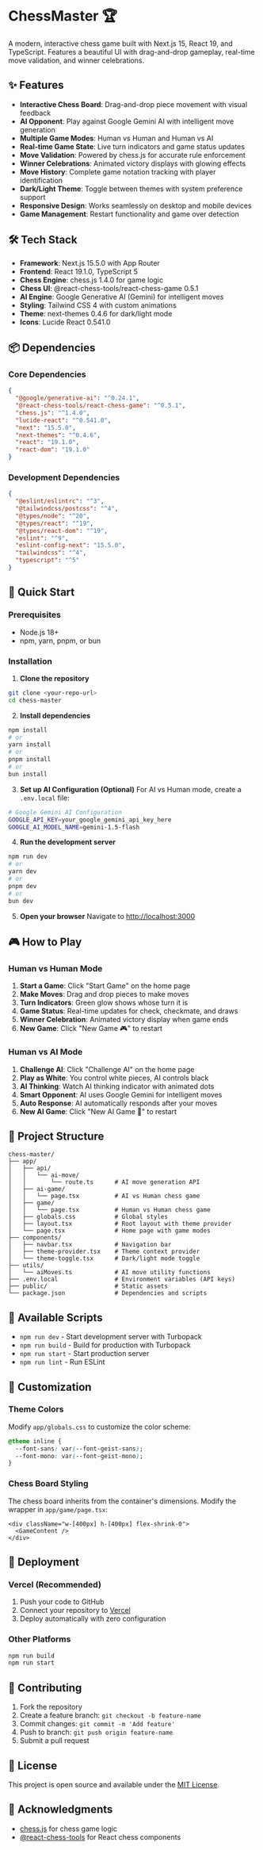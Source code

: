 # ChessMaster 🏆

A modern, interactive chess game built with Next.js 15, React 19, and TypeScript. Features a beautiful UI with drag-and-drop gameplay, real-time move validation, and winner celebrations.

## ✨ Features

- **Interactive Chess Board**: Drag-and-drop piece movement with visual feedback
- **AI Opponent**: Play against Google Gemini AI with intelligent move generation
- **Multiple Game Modes**: Human vs Human and Human vs AI
- **Real-time Game State**: Live turn indicators and game status updates
- **Move Validation**: Powered by chess.js for accurate rule enforcement
- **Winner Celebrations**: Animated victory displays with glowing effects
- **Move History**: Complete game notation tracking with player identification
- **Dark/Light Theme**: Toggle between themes with system preference support
- **Responsive Design**: Works seamlessly on desktop and mobile devices
- **Game Management**: Restart functionality and game over detection

## 🛠️ Tech Stack

- **Framework**: Next.js 15.5.0 with App Router
- **Frontend**: React 19.1.0, TypeScript 5
- **Chess Engine**: chess.js 1.4.0 for game logic
- **Chess UI**: @react-chess-tools/react-chess-game 0.5.1
- **AI Engine**: Google Generative AI (Gemini) for intelligent moves
- **Styling**: Tailwind CSS 4 with custom animations
- **Theme**: next-themes 0.4.6 for dark/light mode
- **Icons**: Lucide React 0.541.0

## 📦 Dependencies

### Core Dependencies
```json
{
  "@google/generative-ai": "^0.24.1",
  "@react-chess-tools/react-chess-game": "^0.5.1",
  "chess.js": "^1.4.0",
  "lucide-react": "^0.541.0",
  "next": "15.5.0",
  "next-themes": "^0.4.6",
  "react": "19.1.0",
  "react-dom": "19.1.0"
}
```

### Development Dependencies
```json
{
  "@eslint/eslintrc": "^3",
  "@tailwindcss/postcss": "^4",
  "@types/node": "^20",
  "@types/react": "^19",
  "@types/react-dom": "^19",
  "eslint": "^9",
  "eslint-config-next": "15.5.0",
  "tailwindcss": "^4",
  "typescript": "^5"
}
```

## 🚀 Quick Start

### Prerequisites
- Node.js 18+ 
- npm, yarn, pnpm, or bun

### Installation

1. **Clone the repository**
```bash
git clone <your-repo-url>
cd chess-master
```

2. **Install dependencies**
```bash
npm install
# or
yarn install
# or
pnpm install
# or
bun install
```

3. **Set up AI Configuration (Optional)**
For AI vs Human mode, create a `.env.local` file:
```bash
# Google Gemini AI Configuration
GOOGLE_API_KEY=your_google_gemini_api_key_here
GOOGLE_AI_MODEL_NAME=gemini-1.5-flash
```

4. **Run the development server**
```bash
npm run dev
# or
yarn dev
# or
pnpm dev
# or
bun dev
```

5. **Open your browser**
Navigate to [http://localhost:3000](http://localhost:3000)

## 🎮 How to Play

### Human vs Human Mode
1. **Start a Game**: Click "Start Game" on the home page
2. **Make Moves**: Drag and drop pieces to make moves
3. **Turn Indicators**: Green glow shows whose turn it is
4. **Game Status**: Real-time updates for check, checkmate, and draws
5. **Winner Celebration**: Animated victory display when game ends
6. **New Game**: Click "New Game 🎮" to restart

### Human vs AI Mode
1. **Challenge AI**: Click "Challenge AI" on the home page
2. **Play as White**: You control white pieces, AI controls black
3. **AI Thinking**: Watch AI thinking indicator with animated dots
4. **Smart Opponent**: AI uses Google Gemini for intelligent moves
5. **Auto Response**: AI automatically responds after your moves
6. **New AI Game**: Click "New AI Game 🤖" to restart

## 📁 Project Structure

```
chess-master/
├── app/
│   ├── api/
│   │   └── ai-move/
│   │       └── route.ts      # AI move generation API
│   ├── ai-game/
│   │   └── page.tsx          # AI vs Human chess game
│   ├── game/
│   │   └── page.tsx          # Human vs Human chess game
│   ├── globals.css           # Global styles
│   ├── layout.tsx            # Root layout with theme provider
│   └── page.tsx              # Home page with game modes
├── components/
│   ├── navbar.tsx            # Navigation bar
│   ├── theme-provider.tsx    # Theme context provider
│   └── theme-toggle.tsx      # Dark/light mode toggle
├── utils/
│   └── aiMoves.ts            # AI move utility functions
├── .env.local                # Environment variables (API keys)
├── public/                   # Static assets
└── package.json              # Dependencies and scripts
```

## 🔧 Available Scripts

- `npm run dev` - Start development server with Turbopack
- `npm run build` - Build for production with Turbopack
- `npm run start` - Start production server
- `npm run lint` - Run ESLint

## 🎨 Customization

### Theme Colors
Modify `app/globals.css` to customize the color scheme:
```css
@theme inline {
  --font-sans: var(--font-geist-sans);
  --font-mono: var(--font-geist-mono);
}
```

### Chess Board Styling
The chess board inherits from the container's dimensions. Modify the wrapper in `app/game/page.tsx`:
```tsx
<div className="w-[400px] h-[400px] flex-shrink-0">
  <GameContent />
</div>
```

## 🚀 Deployment

### Vercel (Recommended)
1. Push your code to GitHub
2. Connect your repository to [Vercel](https://vercel.com)
3. Deploy automatically with zero configuration

### Other Platforms
```bash
npm run build
npm run start
```

## 🤝 Contributing

1. Fork the repository
2. Create a feature branch: `git checkout -b feature-name`
3. Commit changes: `git commit -m 'Add feature'`
4. Push to branch: `git push origin feature-name`
5. Submit a pull request

## 📝 License

This project is open source and available under the [MIT License](LICENSE).

## 🙏 Acknowledgments

- [chess.js](https://github.com/jhlywa/chess.js) for chess game logic
- [@react-chess-tools](https://github.com/react-chess-tools/react-chess-game) for React chess components
